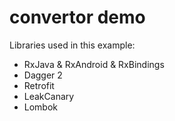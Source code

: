 # convertor demo
Libraries used in this example:
 * RxJava & RxAndroid & RxBindings
 * Dagger 2
 * Retrofit 
 * LeakCanary
 * Lombok
